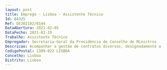 ```yaml
--- 
layout: post
title: Emprego - Lisboa - Assistente Técnico
Id: 84325
Ref: OE202102/0144
DataAbertura: 2021-02-05
DataFecho: 2021-02-19
Trabalho: Assistente Técnico
Empregador: Secretaria-Geral da Presidência de Conselho de Ministros
Descricao: Acompanhar a gestão de contratos diversos, designadamente a) Assegurar a gestão da comunicação com os fornecedores b) Assegurar a comunicação de reporte de problemas c) Garantir a monitorização da execução dos contratos d) Efetuar consultas ao mercado e analise de propostas e) Desenvolver outras tarefas de cariz administrativo, nomeadamente, organização e tratamento de documentação e outros serviços de apoio administrativo que lhe sejam solicitados.
CodigoPostal: 1399-022 LISBOA
Concelho: Lisboa
Distrito: Lisboa
--- 
```

